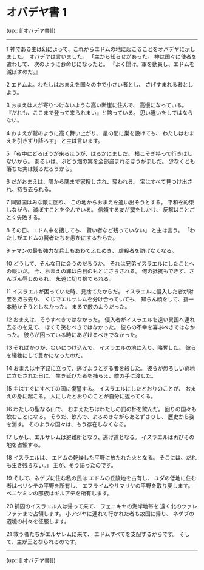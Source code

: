 # オバデヤ書 1

(up:: [[オバデヤ書]])

***


1 神である主は幻によって、これからエドムの地に起こることをオバデヤに示しました。 オバデヤは言いました。 「主から知らせがあった。 神は国々に使者を遣わして、 次のようにお命じになったと。 『よく聞け。軍を動員し、エドムを滅ぼすのだ。』 

2 エドムよ。わたしはおまえを国々の中で小さい者とし、 さげすまれる者としよう。 

3 おまえは人が寄りつけないような高い断崖に住んで、 高慢になっている。 『だれも、ここまで登って来られまい』と誇っている。 思い違いをしてはならない。 

4 おまえが鷲のように高く舞い上がり、 星の間に巣を設けても、 わたしはおまえを引きずり降ろす」 と主は言います。 

5 「夜中にどろぼうが来るほうが、はるかにましだ。 根こそぎ持って行きはしないから。 あるいは、ぶどう畑の実を全部盗まれるほうがましだ。 少なくとも落ちた実は残るだろうから。 

6 だがおまえは、隅から隅まで家捜しされ、奪われる。 宝はすべて見つけ出され、持ち去られる。 

7 同盟国はみな敵に回り、 この地からおまえを追い出そうとする。 平和を約束しながら、滅ぼすことを企んでいる。 信頼する友が罠をしかけ、 反撃はことごとく失敗する。 

8 その日、エドム中を捜しても、 賢い者など残っていない」 と主は言う。 「わたしがエドムの賢者たちを愚かにするからだ。 

9 テマンの最も強力な兵士もあわてふためき、 虐殺者を防げなくなる。 

10 どうして、そんな目に会うのだろうか。 それは兄弟イスラエルにしたことへの報いだ。 今、おまえの罪は白日のもとにさらされる。 何の抵抗もできず、さんざん辱しめられ、 永遠に切り捨てられる。 

11 イスラエルが困っていた時、見捨てたからだ。 イスラエルに侵入した者が財宝を持ち去り、 くじでエルサレムを分け合っていても、 知らん顔をして、指一本動かそうとしなかった。 まるで敵のようだった。 

12 おまえは、そうすべきではなかった。 侵入者がイスラエルを遠い異国へ連れ去るのを見て、 ほくそ笑むべきではなかった。 彼らの不幸を喜ぶべきではなかった。 彼らが困っている時にあざけるべきでなかった。 

13 そればかりか、災いにつけ込んで、 イスラエルの地に入り、略奪した。 彼らを犠牲にして豊かになったのだ。 

14 おまえは十字路に立って、逃げようとする者を殺した。 彼らが恐ろしい窮地に立たされた日に、 生き延びた者を捕らえ、敵の手に渡した。 

15 主はすぐにすべての国に復讐する。 イスラエルにしたとおりのことが、 おまえの身に起こる。 人にしたとおりのことが自分に返ってくる。 

16 わたしの聖なる山で、 おまえたちはわたしの罰の杯を飲んだ。 回りの国々も飲むことになる。 そうだ、飲んで、よろめきながらあとずさりし、 歴史から姿を消す。 そのような国々は、もう存在しなくなる。 

17 しかし、エルサレムは避難所となり、逃げ道となる。 イスラエルは再びその地を占領する。 

18 イスラエルは、 エドムの乾燥した平野に放たれた火となる。 そこには、だれも生き残らない。」 主が、そう語ったのです。 

19 そして、ネゲブに住む私の民は エドムの丘陵地を占有し、 ユダの低地に住む者はペリシテの平野を所有し、 エフライムやサマリヤの平野を取り戻します。 ベニヤミンの部族はギルアデを所有します。 

20 捕囚のイスラエル人は帰って来て、 フェニキヤの海岸地帯を 遠く北のツァレファテまで占領します。 小アジヤに連れて行かれた者も故国に帰り、 ネゲブの辺境の村々を征服します。 

21 救う者たちがエルサレムに来て、 エドムすべてを支配するからです。 そして、主が王となられるのです。

***

(up:: [[オバデヤ書]])
